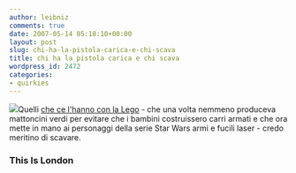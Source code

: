 ```yaml
---
author: leibniz
comments: true
date: 2007-05-14 05:18:10+00:00
layout: post
slug: chi-ha-la-pistola-carica-e-chi-scava
title: chi ha la pistola carica e chi scava
wordpress_id: 2472
categories:
- quirkies
---
```


![](http://image.bizrate.co.uk/resize?sq=100&uid=412570237&mid=132623)Quelli [che ce l'hanno con la Lego](http://www.thisislondon.co.uk/news/article-23395962-details/Lego+upsets+parents+by+producing+guns+for+children's+play+sets/article.do?ito=newsnow&) - che una volta nemmeno produceva mattoncini verdi per evitare che i bambini costruissero carri armati e che ora mette in mano ai personaggi della serie Star Wars armi e fucili laser - credo meritino di scavare.


### This Is London
